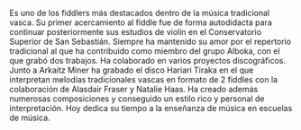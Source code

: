 Es uno de los fiddlers más destacados dentro de la música tradicional vasca. Su primer acercamiento al fiddle fue de forma autodidacta para continuar posteriormente sus estudios de violín en el Conservatorio Superior de San Sebastián. Siempre ha mantenido su amor por el repertorio tradicional al que ha contribuido como miembro del grupo Alboka, con el que grabó dos trabajos. Ha colaborado en varios proyectos discográficos. Junto a Arkaitz Miner ha grabado el disco Hariari Tiraka en el que interpretan melodías tradicionales vascas en formato de 2 fiddles con la colaboración de Alasdair Fraser y Natalie Haas. Ha creado además numerosas composiciones y conseguido un estilo rico y personal de interpretación. Hoy dedica su tiempo a la enseñanza de música en escuelas de música.
